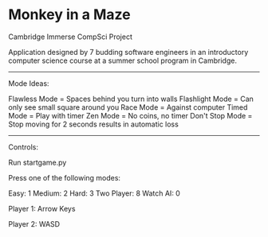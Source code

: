 # Monkey in a Maze
Cambridge Immerse CompSci Project

Application designed by 7 budding software engineers in an introductory computer science course at a summer school program in Cambridge.

---------------------------------------------------------------------------------------

Mode Ideas:

Flawless Mode = Spaces behind you turn into walls
Flashlight Mode = Can only see small square around you
Race Mode = Against computer
Timed Mode = Play with timer
Zen Mode = No coins, no timer
Don't Stop Mode = Stop moving for 2 seconds results in automatic loss

---------------------------------------------------------------------------------------

Controls:

Run startgame.py

Press one of the following modes:

Easy: 1
Medium: 2
Hard: 3
Two Player: 8
Watch AI: 0

Player 1:
Arrow Keys

Player 2:
WASD
